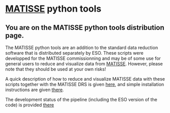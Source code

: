 # [MATISSE](http://www.eso.org/sci/facilities/paranal/instruments/matisse.html.html) python tools

## You are on the MATISSE python tools distribution page.

The MATISSE python tools are an addition to the standard data reduction software that is distributed separately by ESO. These scripts were developped for the MATISSE commissionning and may be of some use for general users to reduce and visualize data from [MATISSE](http://www.eso.org/sci/facilities/paranal/instruments/matisse.html). However, please note that they should be used at your own risks!

A quick description of how to reduce and visualize MATISSE data with these scripts together with the MATISSE DRS is given [here](https://gitlab.oca.eu/MATISSE/tools/wikis/Using%20the%20pipeline), and simple installation instructions are given [there](https://gitlab.oca.eu/MATISSE/tools/wikis/Installation).

The development status of the pipeline (including the ESO version of the code) is provided [there](https://gitlab.oca.eu/MATISSE/tools/wikis/Known%20bugs%20and%20development%20plan)
